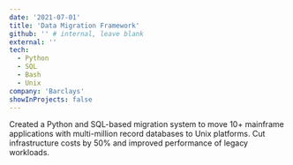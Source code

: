 ```yaml
---
date: '2021-07-01'
title: 'Data Migration Framework'
github: '' # internal, leave blank
external: ''
tech:
  - Python
  - SQL
  - Bash
  - Unix
company: 'Barclays'
showInProjects: false
---
```


Created a Python and SQL-based migration system to move 10+ mainframe applications with multi-million record databases to Unix platforms. Cut infrastructure costs by 50% and improved performance of legacy workloads.
